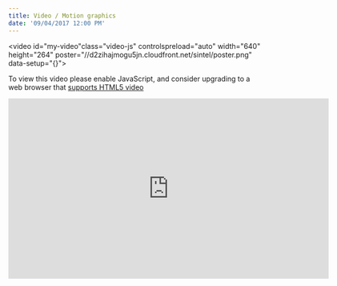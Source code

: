```yaml
---
title: Video / Motion graphics
date: '09/04/2017 12:00 PM'
---
```

<link href="https://vjs.zencdn.net/6.2.7/video-js.css" rel="stylesheet">

<video id="my-video"class="video-js" controlspreload="auto" width="640" height="264" poster="//d2zihajmogu5jn.cloudfront.net/sintel/poster.png" data-setup="{}">
<source src="https://vimeo.com/216976160" type='video/mp4'>
<source src="https://vimeo.com/216976160" type='video/webm'>
<p class="vjs-no-js">
To view this video please enable JavaScript, and consider upgrading to a web browser that
<a href="http://videojs.com/html5-video-support "target="_blank">supports HTML5 video</a></p>
</video>

<iframe src="https://player.vimeo.com/video/88961436" width="640" height="360" frameborder="0" webkitallowfullscreen mozallowfullscreen allowfullscreen></iframe>

<script src="https://vjs.zencdn.net/6.2.7/video.js"</script>
